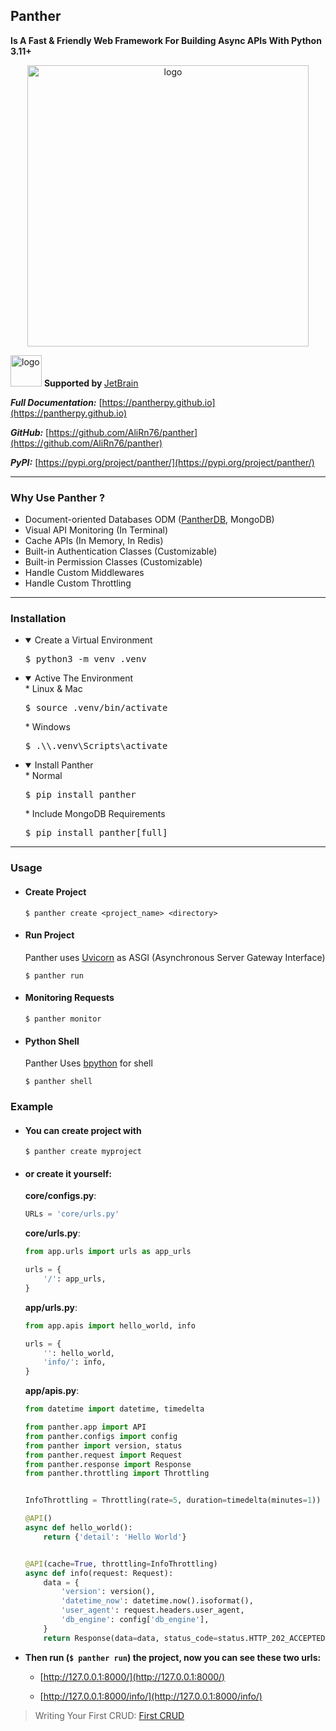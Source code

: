 

## Panther 
<b>Is A Fast &  Friendly Web Framework For Building Async APIs With Python 3.11+</b> 

<p align="center">
  <img src="https://github.com/AliRn76/panther/raw/master/docs/docs/images/logo-vertical.png" alt="logo" style="width: 450px">
</p>

<p>
  <img src="https://resources.jetbrains.com/storage/products/company/brand/logos/jb_beam.png" alt="logo" style="width: 50px;">
   <b>Supported by </b><a href="https://jb.gg/OpenSourceSupport">JetBrain</a>
</p>

**_Full Documentation:_** [https://pantherpy.github.io](https://pantherpy.github.io)

**_GitHub:_** [https://github.com/AliRn76/panther](https://github.com/AliRn76/panther)

**_PyPI:_** [https://pypi.org/project/panther/](https://pypi.org/project/panther/)

---

### Why Use Panther ?
- Document-oriented Databases ODM ([PantherDB](https://pypi.org/project/pantherdb/), MongoDB)
- Visual API Monitoring (In Terminal)
- Cache APIs (In Memory, In Redis)
- Built-in Authentication Classes (Customizable)
- Built-in Permission Classes (Customizable)
- Handle Custom Middlewares
- Handle Custom Throttling 
---

### Installation
- <details open>
    <summary>Create a Virtual Environment</summary>
    <pre>$ python3 -m venv .venv</pre>
  
  </details>
  
- <details open>
    <summary>Active The Environment</summary>
    * Linux & Mac
      <pre>$ source .venv/bin/activate</pre>
    * Windows
      <pre>$ .\\.venv\Scripts\activate</pre>
  
  </details>
 
- <details open>
    <summary>Install Panther</summary>
    * Normal
      <pre>$ pip install panther</pre>
    * Include MongoDB Requirements
      <pre>$ pip install panther[full]</pre>
  </details>
  
---

### Usage

- #### Create Project

    ```console
    $ panther create <project_name> <directory>
    ```

- #### Run Project

    Panther uses [Uvicorn](https://github.com/encode/uvicorn) as ASGI (Asynchronous Server Gateway Interface)
    
    ```console
    $ panther run 
    ```

- #### Monitoring Requests

    ```console
    $ panther monitor 
    ```

- #### Python Shell

    Panther Uses [bpython](https://bpython-interpreter.org) for shell
    
    ```console
    $ panther shell 
    ```
  
### Example

- #### You can create project with
 
    ```console 
    $ panther create myproject
    ``` 
  
- #### or create it yourself:

    **core/configs.py**:
    
    ```python
    URLs = 'core/urls.py'
    ```
    
    **core/urls.py**:
    
    ```python
    from app.urls import urls as app_urls
    
    urls = {
        '/': app_urls,
    }
    ```
    
    **app/urls.py**:
    
    ```python
    from app.apis import hello_world, info
    
    urls = {
        '': hello_world,
        'info/': info,
    }
    ```
    
    **app/apis.py**:
    
    ```python
    from datetime import datetime, timedelta

    from panther.app import API
    from panther.configs import config
    from panther import version, status
    from panther.request import Request
    from panther.response import Response
    from panther.throttling import Throttling
    
    
    InfoThrottling = Throttling(rate=5, duration=timedelta(minutes=1))
  
    @API()
    async def hello_world():
        return {'detail': 'Hello World'}
    
    
    @API(cache=True, throttling=InfoThrottling)
    async def info(request: Request):
        data = {
            'version': version(),
            'datetime_now': datetime.now().isoformat(),
            'user_agent': request.headers.user_agent,
            'db_engine': config['db_engine'],
        }
        return Response(data=data, status_code=status.HTTP_202_ACCEPTED)
    ```

- <b> Then run (`$ panther run`) the project, now you can see these two urls:</b>

  * [http://127.0.0.1:8000/](http://127.0.0.1:8000/)

  * [http://127.0.0.1:8000/info/](http://127.0.0.1:8000/info/)



> Writing Your First CRUD: [First CRUD](https://pantherpy.github.io/first_crud)
